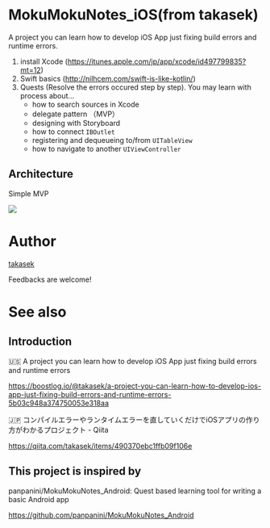 # MokuMokuNotes_iOS(from takasek)

A project you can learn how to develop iOS App just fixing build errors and runtime errors.

1. install Xcode (https://itunes.apple.com/jp/app/xcode/id497799835?mt=12)
1. Swift basics (http://nilhcem.com/swift-is-like-kotlin/)
1. Quests (Resolve the errors occured step by step).  You may learn with process about...
    - how to search sources in Xcode
    - delegate pattern （MVP）
    - designing with Storyboard
    - how to connect `IBOutlet`
    - registering and dequeueing to/from `UITableView`
    - how to navigate to another `UIViewController`

## Architecture

Simple MVP

[![](http://www.plantuml.com/plantuml/svg/SoWkIImgAStDuVBBBqdroImk2SjCBNVEpoifoi_9IIrIqBLJ0Ca45AKMf-QL00Mi5D9JIq12nHgQN4XI2BL1gGNvnPab-KMLc8eHSY3LBgMvkPKkYIM9mK2HLFogCTsHXwB29JCbA3KvDRCi5M927eZ4wa9CVyACGwZ4OPf3QbuACB00)](http://www.plantuml.com/plantuml/uml/SoWkIImgAStDuVBBBqdroImk2SjCBNVEpoifoi_9IIrIqBLJ0Ca45AKMf-QL00Mi5D9JIq12nHgQN4XI2BL1gGNvnPab-KMLc8eHSY3LBgMvkPKkYIM9mK2HLFogCTsHXwB29JCbA3KvDRCi5M927eZ4wa9CVyACGwZ4OPf3QbuACB00)

# Author

[takasek](https://twitter.com/takasek/)

Feedbacks are welcome!

# See also

## Introduction

🇺🇸 A project you can learn how to develop iOS App just fixing build errors and runtime errors

https://boostlog.io/@takasek/a-project-you-can-learn-how-to-develop-ios-app-just-fixing-build-errors-and-runtime-errors-5b03c948a374750053e318aa

🇯🇵 コンパイルエラーやランタイムエラーを直していくだけでiOSアプリの作り方がわかるプロジェクト - Qiita

https://qiita.com/takasek/items/490370ebc1ffb09f106e


## This project is inspired by

panpanini/MokuMokuNotes_Android: Quest based learning tool for writing a basic Android app

https://github.com/panpanini/MokuMokuNotes_Android
